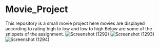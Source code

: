 # Movie_Project
This repository is a small movie project here movies are displayed according to rating high to low and low to high
Below are some of the snippets of the assignment.
![Screenshot (1292)](https://user-images.githubusercontent.com/97457265/165619411-f9e6ddcd-78f1-4423-a2dd-0e1eb652ec75.png)
![Screenshot (1293)](https://user-images.githubusercontent.com/97457265/165619449-ba971961-08e8-4705-b88a-e9f4ab73437a.png)
![Screenshot (1294)](https://user-images.githubusercontent.com/97457265/165619459-4629c76d-f88e-4e6b-b498-b73e56981582.png)

